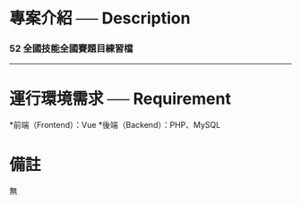 # 專案介紹 ── Description

### 52 全國技能全國賽題目練習檔

<hr>

# 運行環境需求 ── Requirement

*前端（Frontend）：Vue
*後端（Backend）：PHP、MySQL

# 備註

無
